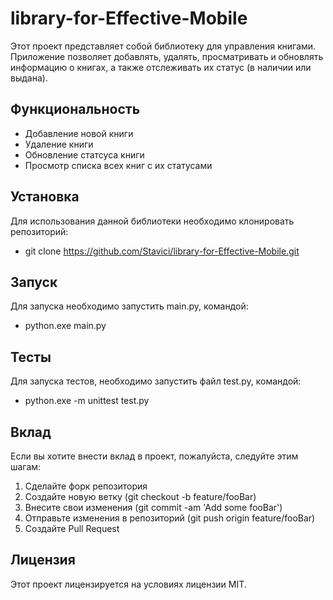 # library-for-Effective-Mobile
Этот проект представляет собой библиотеку для управления книгами. Приложение позволяет добавлять, удалять, просматривать и обновлять информацию о книгах, а также отслеживать их статус (в наличии или выдана).

## Функциональность
- Добавление новой книги
- Удаление книги
- Обновление статсуса книги
- Просмотр списка всех книг с их статусами

## Установка
Для использования данной библиотеки необходимо клонировать репозиторий:
- git clone https://github.com/Stavici/library-for-Effective-Mobile.git

## Запуск
Для запуска необходимо запустить main.py, командой:
- python.exe main.py

## Тесты
Для запуска тестов, необходимо запустить файл test.py, командой:
- python.exe -m unittest test.py

## Вклад
Если вы хотите внести вклад в проект, пожалуйста, следуйте этим шагам:
1. Сделайте форк репозитория
2. Создайте новую ветку (git checkout -b feature/fooBar)
3. Внесите свои изменения (git commit -am 'Add some fooBar')
4. Отправьте изменения в репозиторий (git push origin feature/fooBar)
5. Создайте Pull Request

## Лицензия
Этот проект лицензируется на условиях лицензии MIT.
